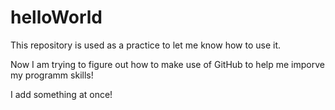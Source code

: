 # helloWorld
This repository is used as a practice to let me know how to use it.

Now I am trying to figure out how to make use of GitHub to help me imporve my programm skills!


I add something at once!

